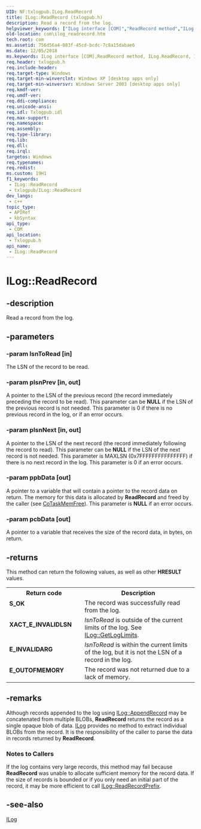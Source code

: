 ```yaml
---
UID: NF:txlogpub.ILog.ReadRecord
title: ILog::ReadRecord (txlogpub.h)
description: Read a record from the log.
helpviewer_keywords: ["ILog interface [COM]","ReadRecord method","ILog.ReadRecord","ILog::ReadRecord","ReadRecord","ReadRecord method [COM]","ReadRecord method [COM]","ILog interface","_com_ilog_readrecord","com.ilog_readrecord","txlogpub/ILog::ReadRecord"]
old-location: com\ilog_readrecord.htm
tech.root: com
ms.assetid: 756d56a4-083f-45cd-bcdc-7c8a15dabae6
ms.date: 12/05/2018
ms.keywords: ILog interface [COM],ReadRecord method, ILog.ReadRecord, ILog::ReadRecord, ReadRecord, ReadRecord method [COM], ReadRecord method [COM],ILog interface, _com_ilog_readrecord, com.ilog_readrecord, txlogpub/ILog::ReadRecord
req.header: txlogpub.h
req.include-header: 
req.target-type: Windows
req.target-min-winverclnt: Windows XP [desktop apps only]
req.target-min-winversvr: Windows Server 2003 [desktop apps only]
req.kmdf-ver: 
req.umdf-ver: 
req.ddi-compliance: 
req.unicode-ansi: 
req.idl: Txlogpub.idl
req.max-support: 
req.namespace: 
req.assembly: 
req.type-library: 
req.lib: 
req.dll: 
req.irql: 
targetos: Windows
req.typenames: 
req.redist: 
ms.custom: 19H1
f1_keywords:
 - ILog::ReadRecord
 - txlogpub/ILog::ReadRecord
dev_langs:
 - c++
topic_type:
 - APIRef
 - kbSyntax
api_type:
 - COM
api_location:
 - Txlogpub.h
api_name:
 - ILog::ReadRecord
---
```


# ILog::ReadRecord


## -description

Read a record from the log.

## -parameters

### -param lsnToRead [in]

The LSN of the record to be read.

### -param plsnPrev [in, out]

A pointer to the LSN of the previous record (the record immediately preceding the record to be read). This parameter can be <b>NULL</b> if the LSN of the previous record is not needed. This parameter is 0 if there is no previous record in the log, or if an error occurs.

### -param plsnNext [in, out]

A pointer to the LSN of the next record (the record immediately following the record to read). This parameter can be <b>NULL</b> if the LSN of the next record is not needed. This parameter is MAXLSN (0x7FFFFFFFFFFFFFFF) if there is no next record in the log. This parameter is 0 if an error occurs.

### -param ppbData [out]

A pointer to a variable that will contain a pointer to the record data on return. The memory for this data is allocated by <b>ReadRecord</b> and freed by the caller (see <a href="/windows/desktop/api/combaseapi/nf-combaseapi-cotaskmemfree">CoTaskMemFree</a>). This parameter is <b>NULL</b> if an error occurs.

### -param pcbData [out]

A pointer to a variable that receives the size of the record data, in bytes, on return.

## -returns

This method can return the following values, as well as other <b>HRESULT</b> values.

<table>
<tr>
<th>Return code</th>
<th>Description</th>
</tr>
<tr>
<td width="40%">
<dl>
<dt><b>S_OK</b></dt>
</dl>
</td>
<td width="60%">
The record was successfully read from the log.

</td>
</tr>
<tr>
<td width="40%">
<dl>
<dt><b>XACT_E_INVALIDLSN</b></dt>
</dl>
</td>
<td width="60%">
<i>lsnToRead</i> is outside of the current limits of the log. See <a href="/windows/desktop/api/txlogpub/nf-txlogpub-ilog-getloglimits">ILog::GetLogLimits</a>.

</td>
</tr>
<tr>
<td width="40%">
<dl>
<dt><b>E_INVALIDARG</b></dt>
</dl>
</td>
<td width="60%">
<i>lsnToRead</i> is within the current limits of the log, but it is not the LSN of a record in the log.

</td>
</tr>
<tr>
<td width="40%">
<dl>
<dt><b>E_OUTOFMEMORY</b></dt>
</dl>
</td>
<td width="60%">
The record was not returned due to a lack of memory.

</td>
</tr>
</table>

## -remarks

Although records appended to the log using <a href="/windows/desktop/api/txlogpub/nf-txlogpub-ilog-appendrecord">ILog::AppendRecord</a> may be concatenated from multiple BLOBs, <b>ReadRecord</b> returns the record as a single opaque blob of data. <a href="/windows/desktop/api/txlogpub/nn-txlogpub-ilog">ILog</a> provides no method to extract individual BLOBs from the record. It is the responsibility of the caller to parse the data in records returned by <b>ReadRecord</b>.

<h3><a id="Notes_to_Callers"></a><a id="notes_to_callers"></a><a id="NOTES_TO_CALLERS"></a>Notes to Callers</h3>
If the log contains very large records, this method may fail because <b>ReadRecord</b> was unable to allocate sufficient memory for the record data. If the size of records is bounded or if you only need an initial part of the record, it may be more efficient to call <a href="/windows/desktop/api/txlogpub/nf-txlogpub-ilog-readrecordprefix">ILog::ReadRecordPrefix</a>.

## -see-also

<a href="/windows/desktop/api/txlogpub/nn-txlogpub-ilog">ILog</a>

